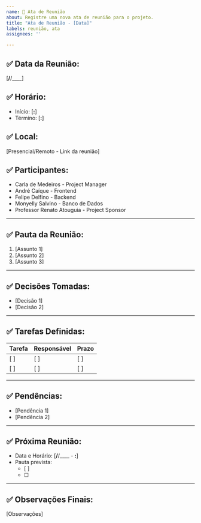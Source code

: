 ```yaml
---
name: 📝 Ata de Reunião
about: Registre uma nova ata de reunião para o projeto.
title: "Ata de Reunião - [Data]"
labels: reunião, ata
assignees: ''

---
```


## ✅ Data da Reunião:
[__/__/____]

## ✅ Horário:
- Início: [__:__]
- Término: [__:__]

## ✅ Local:
[Presencial/Remoto - Link da reunião]

## ✅ Participantes:
- Carla de Medeiros - Project Manager
- André Caíque - Frontend
- Felipe Delfino - Backend
- Monyelly Salvino - Banco de Dados
- Professor Renato Atouguia - Project Sponsor

---

## ✅ Pauta da Reunião:
1. [Assunto 1]
2. [Assunto 2]
3. [Assunto 3]

---

## ✅ Decisões Tomadas:
- [Decisão 1]
- [Decisão 2]

---

## ✅ Tarefas Definidas:

| Tarefa | Responsável | Prazo |
|--------|-------------|-------|
| [ ] | [ ] | [ ] |
| [ ] | [ ] | [ ] |

---

## ✅ Pendências:
- [Pendência 1]
- [Pendência 2]

---

## ✅ Próxima Reunião:
- Data e Horário: [__/__/____ - __:__]
- Pauta prevista:  
  - [ ]  
  - [ ]  

---

## ✅ Observações Finais:
[Observações]
